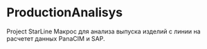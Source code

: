 # ProductionAnalisys
Project StarLine
Макрос для анализа выпуска изделий с линии на расчетет данных PanaCIM и SAP.
